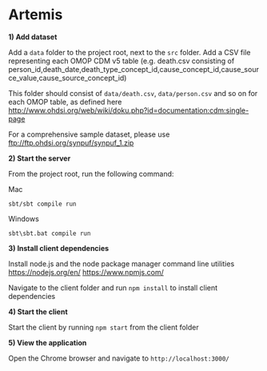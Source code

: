 # Artemis

**1) Add dataset**

Add a `data` folder to the project root, next to the `src` folder.
Add a CSV file representing each OMOP CDM v5 table (e.g. death.csv consisting of person_id,death_date,death_type_concept_id,cause_concept_id,cause_source_value,cause_source_concept_id)

This folder should consist of `data/death.csv`, `data/person.csv` and so on for each OMOP table, as defined here http://www.ohdsi.org/web/wiki/doku.php?id=documentation:cdm:single-page

For a comprehensive sample dataset, please use ftp://ftp.ohdsi.org/synpuf/synpuf_1.zip

**2) Start the server**

From the project root, run the following command:

Mac

`sbt/sbt compile run`

Windows

`sbt\sbt.bat compile run`

**3) Install client dependencies**

Install node.js and the node package manager command line utilities 
https://nodejs.org/en/
https://www.npmjs.com/

Navigate to the client folder and run `npm install` to install client dependencies

**4) Start the client**

Start the client by running `npm start` from the client folder


**5) View the application**

Open the Chrome browser and navigate to `http://localhost:3000/`
